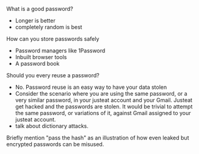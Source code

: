 What is a good password?
+ Longer is better 
+ completely random is best

How can you store passwords safely
+ Password managers like 1Password
+ Inbuilt browser tools
+ A password book

Should you every reuse a password? 
+ No. Password reuse is an easy way to have your data stolen
+ Consider the scenario where you are using the same password, or a very similar password, in your justeat account and your Gmail. Justeat get hacked and the passwords are stolen. It would be trivial to attempt the same password, or variations of it, against Gmail assigned to your justeat account. 
+ talk about dictionary attacks. 

Briefly mention "pass the hash" as an illustration of how even leaked but encrypted passwords can be misused. 